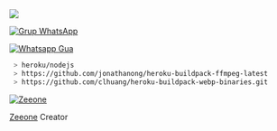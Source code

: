 <img src="https://telegra.ph/file/d762fe53abea6fa66a29d.jpg" />
</p>

[![Grup WhatsApp](https://img.shields.io/badge/WhatsApp%20Group%201-25D366?style=for-the-badge&logo=whatsapp&logoColor=white)](https://chat.whatsapp.com/EAMAuySd2Da3cUCYAvfVMQ)

[![Whatsapp Gua](https://img.shields.io/badge/WhatsApp%20GUA-25D366?style=for-the-badge&logo=whatsapp&logoColor=white)](https://wa.me/6283830815715/)

```bash
 > heroku/nodejs
 > https://github.com/jonathanong/heroku-buildpack-ffmpeg-latest
 > https://github.com/clhuang/heroku-buildpack-webp-binaries.git
```
[![Zeeone](https://github.com/zeeone-ofc.png?size=100)](https://github.com/zeeone-ofc)

[Zeeone](https://github.com/zeeone-ofc)
 Creator 

